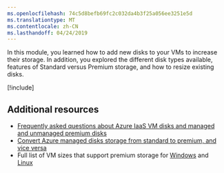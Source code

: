 ```yaml
---
ms.openlocfilehash: 74c5d8befb69fc2c032da4b3f25a056ee3251e5d
ms.translationtype: MT
ms.contentlocale: zh-CN
ms.lasthandoff: 04/24/2019
---
```

In this module, you learned how to add new disks to your VMs to increase their storage. In addition, you explored the different disk types available, features of Standard versus Premium storage, and how to resize existing disks.

[!include[](../../../includes/azure-sandbox-cleanup.md)]

## <a name="additional-resources"></a>Additional resources

- [Frequently asked questions about Azure IaaS VM disks and managed and unmanaged premium disks](https://docs.microsoft.com/azure/virtual-machines/windows/faq-for-disks)
- [Convert Azure managed disks storage from standard to premium, and vice versa](https://docs.microsoft.com/azure/virtual-machines/linux/convert-disk-storage)
- Full list of VM sizes that support premium storage for [Windows](https://docs.microsoft.com/azure/virtual-machines/windows/sizes) and [Linux](https://docs.microsoft.com/azure/virtual-machines/linux/sizes)
